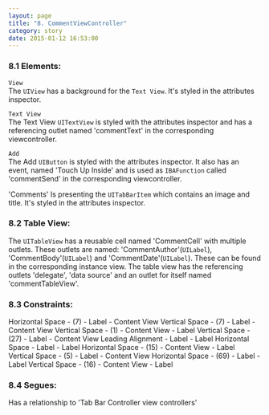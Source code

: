```yaml
---
layout: page
title: "8. CommentViewController"
category: story
date: 2015-01-12 16:53:00
---
```


### 8.1 Elements:
`View`  
The `UIView` has a background for the `Text View`. It's styled in the attributes inspector.

`Text View`  
The Text View `UITextView` is styled with the attributes inspector and has a referencing outlet named 'commentText' in the corresponding viewcontroller.

`Add`  
The Add `UIButton` is styled with the attributes inspector. It also has an event, named 'Touch Up Inside' and is used as `IBAFunction` called 'commentSend' in the corresponding viewcontroller.

'Comments'
Is presenting the `UITabBarItem` which contains an image and title. It's styled in the attributes inspector.

### 8.2 Table View:
The `UITableView` has a reusable cell named 'CommentCell' with multiple outlets. These outlets are named: 'CommentAuthor'(`UILabel`), 'CommentBody'(`UILabel`) and 'CommentDate'(`UILabel`). These can be found in the corresponding instance view. The table view has the referencing outlets 'delegate', 'data source' and an outlet for itself named 'commentTableView'.

### 8.3 Constraints:
Horizontal Space - (7) - Label - Content View
Vertical Space - (7) - Label - Content View
Vertical Space - (1) - Content View - Label
Vertical Space - (27) - Label - Content View
Leading Alignment - Label - Label
Horizontal Space - Label - Label
Horizontal Space - (15) - Content View - Label
Vertical Space - (5) - Label - Content View
Horizontal Space - (69) - Label - Label
Vertical Space - (16) - Content View - Label

### 8.4 Segues:

Has a relationship to 'Tab Bar Controller view controllers'





